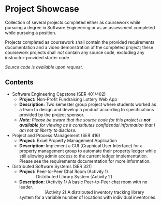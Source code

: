 # Project Showcase
Collection of several projects completed either as coursework while pursuing a degree in Software Engineering or as an assessment completed while pursuing a position.  

Projects completed as coursework shall contain the provided requirements documentation and a video demonstration of the completed project; these coursework projects shall _not_ contain any source code, excluding any instructor-provided starter code. 

_Source code is available upon request._

## Contents 

 - Software Engineering Capstone (SER 401/402)
	- **Project:** Non-Profit Fundraising Lottery Web App  
	- **Description:** Two semester group project where students worked as a team to design and develop a product according to specifications provided by the project sponsor.  
	- _**Note:** Please be aware that the source code for this project is **not available** for viewing as it constitutes confidential information that I am not at liberty to disclose._  
 - Project and Process Management (SER 416) 
	- **Project:** Excel Property Management Application
	- **Description:** Implement a GUI (Graphical User Interface) for a property management group to automate their property ledger while still allowing admin access to the current ledger implementation. Please see the requirements documentation for more information.  
 - Distributed Software Systems (SER 321)
	- **Project:** Peer-to-Peer Chat Room (Activity 1)  
&nbsp;&nbsp;&nbsp;&nbsp;&nbsp;&nbsp;&nbsp;&nbsp;&nbsp;&nbsp;&nbsp;&nbsp;&nbsp; Distributed Library System (Activity 2)
	- **Description:** (Activity 1) A basic Peer-to-Peer chat room with no leader.  
&nbsp;&nbsp;&nbsp;&nbsp;&nbsp;&nbsp;&nbsp;&nbsp;&nbsp;&nbsp;&nbsp;&nbsp;&nbsp;&nbsp;&nbsp;&nbsp;&nbsp;&nbsp;&nbsp;&nbsp; (Activity 2) A distributed inventory tracking library system for a variable number of locations with individual inventories.
